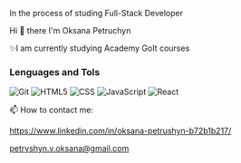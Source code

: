<!-- [![Header](https://github.com/Oksana07/Oksana07/blob/main/acsets/8716ec40c81ddfe455e6b72ebc9c5949.jpg)](https://github.com/Oksana07/Oksana07/blob/main/acsets/8716ec40c81ddfe455e6b72ebc9c5949.jpg) -->

In the process of studing Full-Stack Developer

Hi 👋 there I'm Oksana Petruchyn

✨I am currently studying Academy GoIt courses

### Lenguages and Tols

![Git](https://img.shields.io/badge/Git-000000?style=flat-square&logo=appveyor)
![HTML5](https://img.shields.io/badge/HTML5-000000?style=flat-square&logo=appveyor)
![CSS](https://img.shields.io/badge/CSS-000000?style=flat-square&logo=appveyor)
![JavaScript](https://img.shields.io/badge/JavaScript-000000?style=flat-square&logo=appveyor)
![React](https://img.shields.io/badge/React-000000?style=flat-square&logo=appveyor)

📫 How to contact me:

https://www.linkedin.com/in/oksana-petrushyn-b72b1b217/

petryshyn.v.oksana@gmail.com

